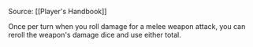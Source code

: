 Source: [[Player's Handbook]]

Once per turn when you roll damage for a melee weapon attack, you can reroll the weapon's damage dice and use either total.
